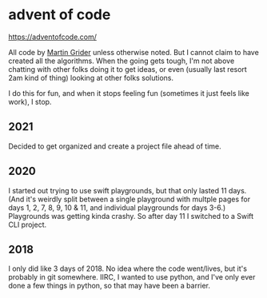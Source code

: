 # advent of code

https://adventofcode.com/

All code by [Martin Grider](http://chesstris.com/) unless otherwise noted. But I cannot claim to have created all the algorithms. When the going gets tough, I'm not above chatting with other folks doing it to get ideas, or even (usually last resort 2am kind of thing) looking at other folks solutions.

I do this for fun, and when it stops feeling fun (sometimes it just feels like work), I stop.


## 2021

Decided to get organized and create a project file ahead of time.


## 2020

I started out trying to use swift playgrounds, but that only lasted 11 days. (And it's weirdly split between a single playground with multple pages for days 1, 2, 7, 8, 9, 10 & 11, and individual playgrounds for days 3-6.) Playgrounds was getting kinda crashy. So after day 11 I switched to a Swift CLI project.


## 2018

I only did like 3 days of 2018. No idea where the code went/lives, but it's probably in git somewhere. IIRC, I wanted to use python, and I've only ever done a few things in python, so that may have been a barrier.


